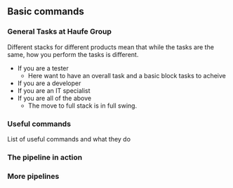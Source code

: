 ## Basic commands

### General Tasks at Haufe Group

Different stacks for different products mean that while the tasks are the same, how you perform the tasks is different.

* If you are a tester
  * Here want to have an overall task and a basic block tasks to acheive
* If you are a developer
* If you are an IT specialist
* If you are all of the above
  * The move to full stack is in full swing. 

### Useful commands

List of useful commands and what they do

### The pipeline in action

### More pipelines



